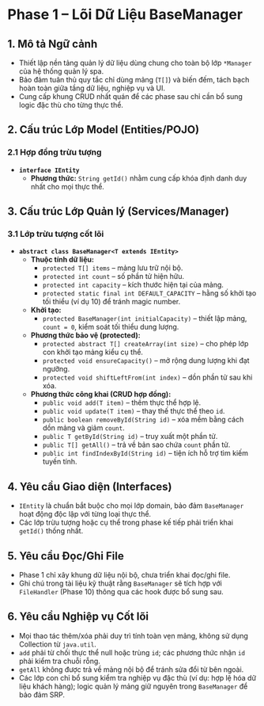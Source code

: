 # Phase 1 – Lõi Dữ Liệu BaseManager

## 1. Mô tả Ngữ cảnh
- Thiết lập nền tảng quản lý dữ liệu dùng chung cho toàn bộ lớp `*Manager` của hệ thống quản lý spa.
- Bảo đảm tuân thủ quy tắc chỉ dùng mảng (`T[]`) và biến đếm, tách bạch hoàn toàn giữa tầng dữ liệu, nghiệp vụ và UI.
- Cung cấp khung CRUD nhất quán để các phase sau chỉ cần bổ sung logic đặc thù cho từng thực thể.

## 2. Cấu trúc Lớp Model (Entities/POJO)
### 2.1 Hợp đồng trừu tượng
- **`interface IEntity`**
  - **Phương thức:** `String getId()` nhằm cung cấp khóa định danh duy nhất cho mọi thực thể.

## 3. Cấu trúc Lớp Quản lý (Services/Manager)
### 3.1 Lớp trừu tượng cốt lõi
- **`abstract class BaseManager<T extends IEntity>`**
  - **Thuộc tính dữ liệu:**
    - `protected T[] items` – mảng lưu trữ nội bộ.
    - `protected int count` – số phần tử hiện hữu.
    - `protected int capacity` – kích thước hiện tại của mảng.
    - `protected static final int DEFAULT_CAPACITY` – hằng số khởi tạo tối thiểu (ví dụ 10) để tránh magic number.
  - **Khởi tạo:**
    - `protected BaseManager(int initialCapacity)` – thiết lập mảng, `count = 0`, kiểm soát tối thiểu dung lượng.
  - **Phương thức bảo vệ (protected):**
    - `protected abstract T[] createArray(int size)` – cho phép lớp con khởi tạo mảng kiểu cụ thể.
    - `protected void ensureCapacity()` – mở rộng dung lượng khi đạt ngưỡng.
    - `protected void shiftLeftFrom(int index)` – dồn phần tử sau khi xóa.
  - **Phương thức công khai (CRUD hợp đồng):**
    - `public void add(T item)` – thêm thực thể hợp lệ.
    - `public void update(T item)` – thay thế thực thể theo `id`.
    - `public boolean removeById(String id)` – xóa mềm bằng cách dồn mảng và giảm `count`.
    - `public T getById(String id)` – truy xuất một phần tử.
    - `public T[] getAll()` – trả về bản sao chứa `count` phần tử.
    - `public int findIndexById(String id)` – tiện ích hỗ trợ tìm kiếm tuyến tính.

## 4. Yêu cầu Giao diện (Interfaces)
- `IEntity` là chuẩn bắt buộc cho mọi lớp domain, bảo đảm `BaseManager` hoạt động độc lập với từng loại thực thể.
- Các lớp trừu tượng hoặc cụ thể trong phase kế tiếp phải triển khai `getId()` thống nhất.

## 5. Yêu cầu Đọc/Ghi File
- Phase 1 chỉ xây khung dữ liệu nội bộ, chưa triển khai đọc/ghi file.
- Ghi chú trong tài liệu kỹ thuật rằng `BaseManager` sẽ tích hợp với `FileHandler` (Phase 10) thông qua các hook được bổ sung sau.

## 6. Yêu cầu Nghiệp vụ Cốt lõi
- Mọi thao tác thêm/xóa phải duy trì tính toàn vẹn mảng, không sử dụng Collection từ `java.util`.
- `add` phải từ chối thực thể null hoặc trùng `id`; các phương thức nhận `id` phải kiểm tra chuỗi rỗng.
- `getAll` không được trả về mảng nội bộ để tránh sửa đổi từ bên ngoài.
- Các lớp con chỉ bổ sung kiểm tra nghiệp vụ đặc thù (ví dụ: hợp lệ hóa dữ liệu khách hàng); logic quản lý mảng giữ nguyên trong `BaseManager` để bảo đảm SRP.
